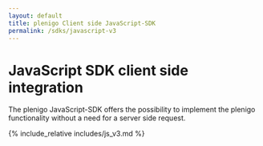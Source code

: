 ```yaml
---
layout: default
title: plenigo Client side JavaScript-SDK
permalink: /sdks/javascript-v3
---
```


# JavaScript SDK client side integration

The plenigo JavaScript-SDK offers the possibility to implement the plenigo functionality without a need for a server side request.
 
{% include_relative includes/js_v3.md %}


